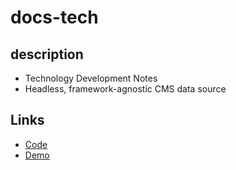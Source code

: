 # docs-tech

## description

- Technology Development Notes
- Headless, framework-agnostic CMS data source

## Links

- [Code](https://github.com/annebrown/docs-tech)
- [Demo](https://docs-tech.annebrown.ca)
